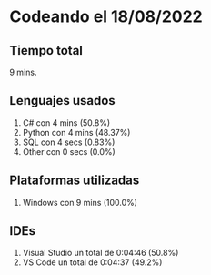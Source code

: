 # Codeando el 18/08/2022

## Tiempo total
9 mins.

## Lenguajes usados
1. C# con 4 mins (50.8%)
1. Python con 4 mins (48.37%)
1. SQL con 4 secs (0.83%)
1. Other con 0 secs (0.0%)

## Plataformas utilizadas
1. Windows con 9 mins (100.0%)

## IDEs
1. Visual Studio un total de 0:04:46 (50.8%)
1. VS Code un total de 0:04:37 (49.2%)

